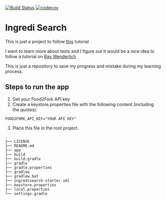 [![Build Status](https://travis-ci.org/amadeu01/ingredisearch.svg?branch=master)](https://travis-ci.org/amadeu01/ingredisearch)
[![codecov](https://codecov.io/gh/amadeu01/ingredisearch/branch/master/graph/badge.svg)](https://codecov.io/gh/amadeu01/ingredisearch)

# Ingredi Search
This is just a project to follow [this](https://www.raywenderlich.com/174137/android-unit-testing-with-mockito) tutorial

I want to learn more about tests and I figure out it would be a nice idea to follow a tutorial on [Ray Wenderlich](https://www.raywenderlich.com/)

This is just a repository to save my progress and mistake during my learning process.


## Steps to run the app

1. Get your Food2Fork API key
2. Create a keystore.properties file with the following content (including the quotes):
```
FOOD2FORK_API_KEY="YOUR API KEY"
```

3. Place this file in the root project.

```
.
├── LICENSE
├── README.md
├── app
├── build
├── build.gradle
├── gradle
├── gradle.properties
├── gradlew
├── gradlew.bat
├── ingredisearch-starter.iml
├── keystore.properties
├── local.properties
└── settings.gradle

```
